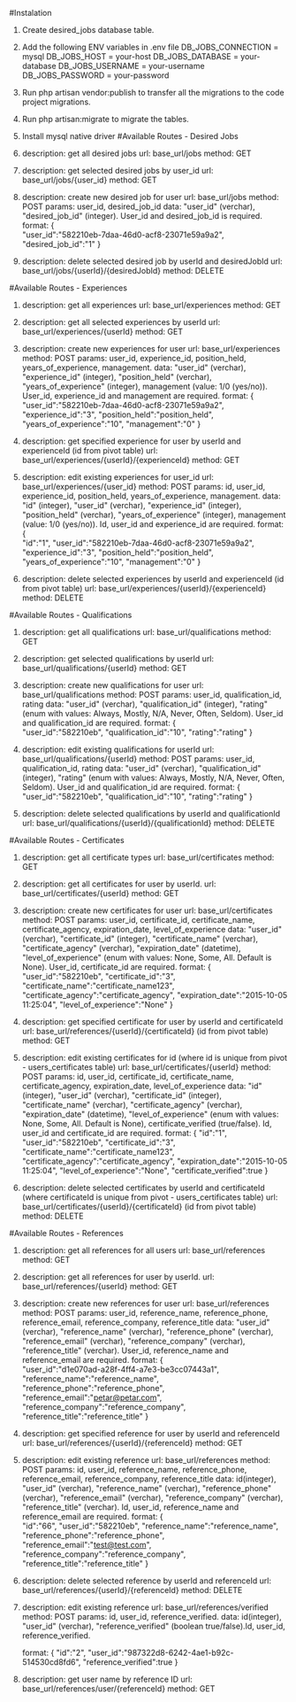 #Instalation

1. Create desired_jobs database table.

2. Add the following ENV variables in .env file
DB_JOBS_CONNECTION = mysql
DB_JOBS_HOST = your-host
DB_JOBS_DATABASE = your-database
DB_JOBS_USERNAME = your-username
DB_JOBS_PASSWORD = your-password

3. Run php artisan vendor:publish to transfer all the migrations to the code project migrations.

4. Run php artisan:migrate to migrate the tables.
5. Install mysql native driver
#Available Routes - Desired Jobs
1.  description: get all desired jobs
    url: base_url/jobs
    method: GET

2.  description: get selected desired jobs by user_id
    url: base_url/jobs/{user_id}
    method: GET

3.  description: create new desired job for user
    url: base_url/jobs
    method: POST
    params: user_id, desired_job_id
    data: "user_id" (verchar), "desired_job_id" (integer). User_id and desired_job_id is required.
    format: {  
              "user_id":"582210eb-7daa-46d0-acf8-23071e59a9a2",
              "desired_job_id":"1"
            }

4.  description: delete selected desired job by userId and desiredJobId
    url: base_url/jobs/{userId}/{desiredJobId}
    method: DELETE

#Available Routes - Experiences
1.  description: get all experiences
    url: base_url/experiences
    method: GET
    
2.  description: get all selected experiences by userId
    url: base_url/experiences/{userId}
    method: GET
    
3.  description: create new experiences for user
    url: base_url/experiences
    method: POST
    params: user_id, experience_id, position_held, years_of_experience, management.
    data: "user_id" (verchar), "experience_id" (integer), "position_held" (verchar), "years_of_experience" (integer), management (value: 1/0 (yes/no)).
    User_id, experience_id and management are required.
    format: {
              "user_id":"582210eb-7daa-46d0-acf8-23071e59a9a2",
              "experience_id":"3",
              "position_held":"position_held",
              "years_of_experience":"10",
              "management":"0"
            }
4.  description: get specified experience for user by userId and experienceId (id from pivot table)
    url: base_url/experiences/{userId}/{experienceId}
    method: GET
              
5.  description: edit existing experiences for user_id
    url: base_url/experiences/{user_id}
    method: POST
    params: id, user_id, experience_id, position_held, years_of_experience, management.
    data: "id" (integer), "user_id" (verchar), "experience_id" (integer), "position_held" (verchar), "years_of_experience" (integer), management (value: 1/0 (yes/no)).
    Id, user_id and experience_id are required.
    format: {  
              "id":"1",
              "user_id":"582210eb-7daa-46d0-acf8-23071e59a9a2",
              "experience_id":"3",
              "position_held":"position_held",
              "years_of_experience":"10",
              "management":"0"
            }
            
6.  description: delete selected experiences by userId and experienceId (id from pivot table)
    url: base_url/experiences/{userId}/{experienceId}
    method: DELETE
    
#Available Routes - Qualifications
1.  description: get all qualifications
    url: base_url/qualifications
    method: GET
    
2.  description: get  selected qualifications by userId
    url: base_url/qualifications/{userId}
    method: GET
    
3.  description: create new qualifications for user
    url: base_url/qualifications
    method: POST
    params: user_id, qualification_id, rating
    data: "user_id" (verchar), "qualification_id" (integer), "rating" (enum with values: Always, Mostly, N/A, Never, Often, Seldom).
    User_id and qualification_id are required.
    format: {  
              "user_id":"582210eb",
              "qualification_id":"10",
              "rating":"rating"
            }
            
4.  description: edit existing qualifications for userId
    url: base_url/qualifications/{userId}
    method: POST
    params: user_id, qualification_id, rating
    data: "user_id" (verchar), "qualification_id" (integer), "rating" (enum with values: Always, Mostly, N/A, Never, Often, Seldom).
    User_id and qualification_id are required.
    format: {  
              "user_id":"582210eb",
              "qualification_id":"10",
              "rating":"rating"
            }
            
5.  description: delete selected qualifications by userId and qualificationId
    url: base_url/qualifications/{userId}/{qualificationId}
    method: DELETE
    
#Available Routes - Certificates
1.  description: get all certificate types
    url: base_url/certificates
    method: GET
    
2.  description: get all certificates for user by userId.
    url: base_url/certificates/{userId}
    method: GET
    
3.  description: create new certificates for user
    url: base_url/certificates
    method: POST
    params: user_id, certificate_id, certificate_name, certificate_agency, expiration_date, level_of_experience
    data: "user_id" (verchar), "certificate_id" (integer), "certificate_name" (verchar), "certificate_agency" (verchar), "expiration_date" (datetime), 
                    "level_of_experience" (enum with values: None, Some, All. Default is None).
                    User_id, certificate_id are required.
    format: {  
              "user_id":"582210eb",
              "certificate_id":"3",
              "certificate_name":"certificate_name123",
              "certificate_agency":"certificate_agency",
              "expiration_date":"2015-10-05 11:25:04",
              "level_of_experience":"None"
            }
4.  description: get specified certificate for user by userId and certificateId
    url: base_url/references/{userId}/{certificateId} (id from pivot table)
    method: GET
                
5.  description: edit existing certificates for id (where id is unique from pivot - users_certificates table)
    url: base_url/certificates/{userId}
    method: POST
    params: id, user_id, certificate_id, certificate_name, certificate_agency, expiration_date, level_of_experience
    data: "id" (integer), "user_id" (verchar), "certificate_id" (integer), "certificate_name" (verchar), "certificate_agency" (verchar), "expiration_date" (datetime), 
                    "level_of_experience" (enum with values: None, Some, All. Default is None), certificate_verified (true/false). Id, user_id and certificate_id are required.
    format: { 
              "id":"1",
              "user_id":"582210eb",
              "certificate_id":"3",
              "certificate_name":"certificate_name123",
              "certificate_agency":"certificate_agency",
              "expiration_date":"2015-10-05 11:25:04",
              "level_of_experience":"None",
              "certificate_verified":true
            }
            
6.  description: delete selected certificates by userId and certificateId (where certificateId is unique from pivot - users_certificates table)
    url: base_url/certificates/{userId}/{certificateId} (id from pivot table)
    method: DELETE
    
#Available Routes - References
1.  description: get all references for all users
    url: base_url/references
    method: GET
    
2.  description: get all references for user by userId.
    url: base_url/references/{userId}
    method: GET
    
3.  description: create new references for user
    url: base_url/references
    method: POST
    params: user_id, reference_name, reference_phone, reference_email, reference_company, reference_title
    data: "user_id" (verchar), "reference_name" (verchar), "reference_phone" (verchar), "reference_email" (verchar), "reference_company" (verchar), 
                    "reference_title" (verchar). User_id, reference_name and reference_email are required.
    format: {  
            "user_id":"d1e070ad-a28f-4ff4-a7e3-be3cc07443a1",
            "reference_name":"reference_name",
            "reference_phone":"reference_phone",
            "reference_email":"petar@petar.com",
            "reference_company":"reference_company",
            "reference_title":"reference_title"
            }
            
4.  description: get specified reference for user by userId and referenceId
    url: base_url/references/{userId}/{referenceId}
    method: GET
    
5.  description: edit existing reference
     url: base_url/references
     method: POST
     params: id, user_id, reference_name, reference_phone, reference_email, reference_company, reference_title
     data:   id(integer), "user_id" (verchar), "reference_name" (verchar), "reference_phone" (verchar), "reference_email" (verchar), "reference_company" (verchar), 
                     "reference_title" (verchar). Id, user_id, reference_name and reference_email are required.
     format: {  
             "id":"66",
             "user_id":"582210eb",
             "reference_name":"reference_name",
             "reference_phone":"reference_phone",
             "reference_email":"test@test.com",
             "reference_company":"reference_company",
             "reference_title":"reference_title"
             }  
6.  description: delete selected reference by userId and referenceId
    url: base_url/references/{userId}/{referenceId}
    method: DELETE
    
7. description: edit existing reference
   url: base_url/references/verified
   method: POST
   params: id, user_id, reference_verified.
   data:   id(integer), "user_id" (verchar), "reference_verified" (boolean true/false).Id, user_id, reference_verified.
   
   format: {
            "id":"2",
            "user_id":"987322d8-6242-4ae1-b92c-514530cd8fd6",
            "reference_verified":true
           }
           
8. description: get user name by reference ID
   url: base_url/references/user/{referenceId}
   method: GET